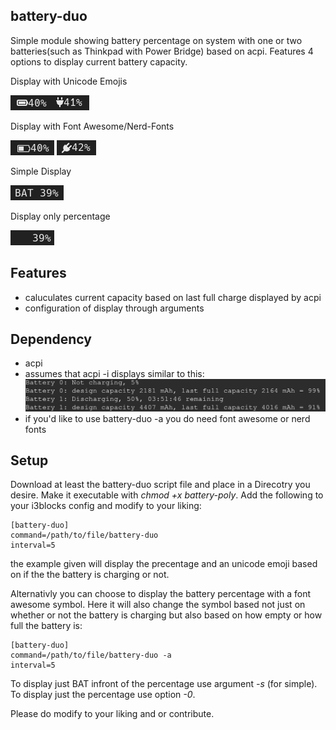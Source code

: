 ## battery-duo
Simple module showing battery percentage on system with one or two batteries(such as Thinkpad with Power Bridge) based on acpi. Features 4 options to display current battery capacity.

Display with Unicode Emojis

![](pics/battery-duo.png)![](pics/battery-duo-charge.png)

Display with Font Awesome/Nerd-Fonts

![](pics/battery-duo-a.png) ![](pics/battery-duo-a-charge.png)

Simple Display

![](pics/battery-duo-s.png)

Display only percentage

![](pics/battery-duo-0.png)

## Features
* caluculates current capacity based on last full charge displayed by acpi
* configuration of display through arguments

## Dependency
* acpi
* assumes that acpi -i displays similar to this:
![](pics/acpi-i.png)
* if you'd like to use battery-duo -a you do need font awesome or nerd fonts

## Setup
Download at least the battery-duo script file and place in a Direcotry you desire. Make it executable with *chmod +x battery-poly*. Add the following to your i3blocks config and modify to your liking:
```
[battery-duo]
command=/path/to/file/battery-duo
interval=5
```
the example given will display the precentage and an unicode emoji based on if the the battery is charging or not.

Alternativly you can choose to display the battery percentage with a font awesome symbol. Here it will also change the symbol based not just on whether or not the battery is charging but also based on how empty or how full the battery is:
```
[battery-duo]
command=/path/to/file/battery-duo -a
interval=5
```

To display just BAT infront of the percentage use argument *-s* (for simple).
To display just the percentage use option *-0*.


Please do modify to your liking and or contribute.

